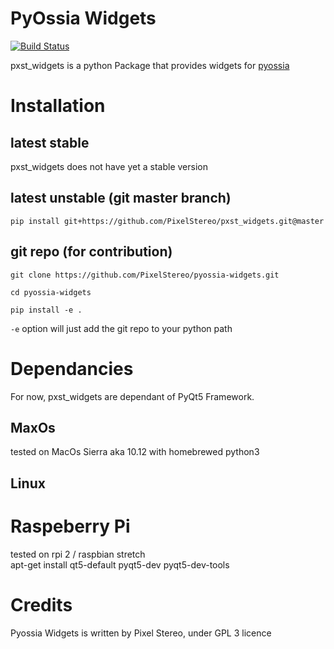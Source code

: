 # PyOssia Widgets
[![Build Status](https://travis-ci.org/PixelStereo/pxst_widgets.svg?branch=master)](https://travis-ci.org/PixelStereo/pxst_widgets)    
    
pxst_widgets is a python Package that provides widgets for [pyossia](http://github.com/PixelStereo/pyossia)    

# Installation

## latest stable
pxst_widgets does not have yet a stable version

## latest unstable (git master branch)
`pip install git+https://github.com/PixelStereo/pxst_widgets.git@master`    

## git repo (for contribution)    

```git clone https://github.com/PixelStereo/pyossia-widgets.git```

```cd pyossia-widgets    ```

```pip install -e .```

```-e``` option will just add the git repo to your python path

# Dependancies
For now, pxst_widgets are dependant of PyQt5 Framework.
## MaxOs
tested on MacOs Sierra aka 10.12 with homebrewed python3

## Linux    

# Raspeberry Pi    
tested on rpi 2 / raspbian stretch    
apt-get install qt5-default pyqt5-dev pyqt5-dev-tools    

# Credits

Pyossia Widgets is written by Pixel Stereo, under GPL 3 licence    

